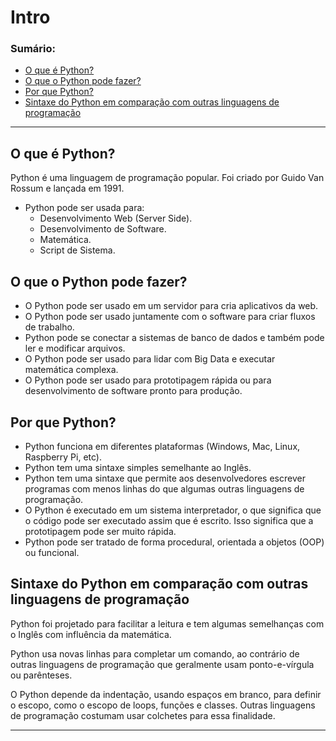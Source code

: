 # Intro

### Sumário:

- [O que é Python?](#o-que-é-python)
- [O que o Python pode fazer?](#o-que-o-python-pode-fazer)
- [Por que Python?](#por-que-python)
- [Sintaxe do Python em comparação com outras linguagens de programação](#sintaxe-do-python-em-comparação-com-outras-linguagens-de-programação)

---

## O que é Python?

Python é uma linguagem de programação popular. Foi criado por Guido Van Rossum e lançada em 1991.

- Python pode ser usada para:
    - Desenvolvimento Web (Server Side).
    - Desenvolvimento de Software.
    - Matemática.
    - Script de Sistema.

## O que o Python pode fazer?

- O Python pode ser usado em um servidor para cria aplicativos da web.
- O Python pode ser usado juntamente com o software para criar fluxos de trabalho.
- Python pode se conectar a sistemas de banco de dados e também pode ler e modificar arquivos.
- O Python pode ser usado para lidar com Big Data e executar matemática complexa.
- O Python pode ser usado para prototipagem rápida ou para desenvolvimento de software pronto para produção.

## Por que Python?

- Python funciona em diferentes plataformas (Windows, Mac, Linux, Raspberry Pi, etc).
- Python tem uma sintaxe simples semelhante ao Inglês.
- Python tem uma sintaxe que permite aos desenvolvedores escrever programas com menos linhas do que algumas outras linguagens de programação.
- O Python é executado em um sistema interpretador, o que significa que o código pode ser executado assim que é escrito. Isso significa que a prototipagem pode ser muito rápida.
- Python pode ser tratado de forma procedural, orientada a objetos (OOP) ou funcional.

## Sintaxe do Python em comparação com outras linguagens de programação

Python foi projetado para facilitar a leitura e tem algumas semelhanças com o Inglês com influência da matemática.

Python usa novas linhas para completar um comando, ao contrário de outras linguagens de programação que geralmente usam ponto-e-vírgula ou parênteses.

O Python depende da indentação, usando espaços em branco, para definir o escopo, como o escopo de loops, funções e classes. Outras linguagens de programação costumam usar colchetes para essa finalidade.

---